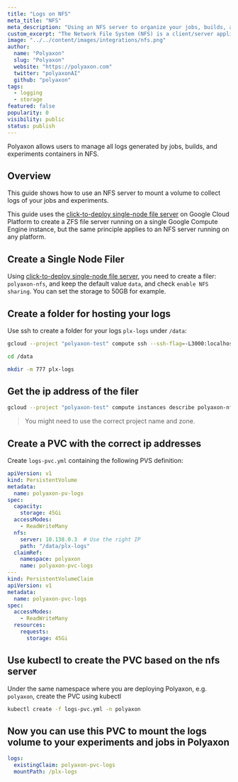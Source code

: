```yaml
---
title: "Logs on NFS"
meta_title: "NFS"
meta_description: "Using an NFS server to organize your jobs, builds, and experiment logs. Polyaxon allows users to manage all logs generated by jobs, builds, and experiments containers in NFS."
custom_excerpt: "The Network File System (NFS) is a client/server application that lets a computer user view and optionally store and update files on a remote computer as though they were on the user's own computer."
image: "../../content/images/integrations/nfs.png"
author:
  name: "Polyaxon"
  slug: "Polyaxon"
  website: "https://polyaxon.com"
  twitter: "polyaxonAI"
  github: "polyaxon"
tags: 
  - logging
  - storage
featured: false
popularity: 0
visibility: public
status: publish
---
```


Polyaxon allows users to manage all logs generated by jobs, builds, and experiments containers in NFS.

## Overview

This guide shows how to use an NFS server to mount a volume to collect logs of your jobs and experiments.
 
This guide uses the [click-to-deploy single-node file server](https://console.cloud.google.com/marketplace/details/click-to-deploy-images/singlefs) 
on Google Cloud Platform to create a ZFS file server running on a single Google Compute Engine instance, but the same principle applies to an NFS server running on any platform. 

## Create a Single Node Filer

Using [click-to-deploy single-node file server](https://console.cloud.google.com/marketplace/details/click-to-deploy-images/singlefs), 
you need to create a filer: `polyaxon-nfs`, and keep the default value `data`, and check `enable NFS sharing`. You can set the storage to 50GB for example.

## Create a folder for hosting your logs

Use ssh to create a folder for your logs `plx-logs` under `/data`:

```bash
gcloud --project "polyaxon-test" compute ssh --ssh-flag=-L3000:localhost:3000 --zone=us-central1-b polyaxon-nfs-vm
```
```bash
cd /data
```
```bash
mkdir -m 777 plx-logs
```

## Get the ip address of the filer

```bash
gcloud --project "polyaxon-test" compute instances describe polyaxon-nfs-vm --zone=us-central1-b --format='value(networkInterfaces[0].networkIP)'
```

> You might need to use the correct project name and zone.

## Create a PVC with the correct ip addresses

Create `logs-pvc.yml` containing the following PVS definition:

```yaml
apiVersion: v1
kind: PersistentVolume
metadata:
  name: polyaxon-pv-logs
spec:
  capacity:
    storage: 45Gi
  accessModes:
    - ReadWriteMany
  nfs:
    server: 10.138.0.3  # Use the right IP
    path: "/data/plx-logs"
  claimRef:
    namespace: polyaxon
    name: polyaxon-pvc-logs
---
kind: PersistentVolumeClaim
apiVersion: v1
metadata:
  name: polyaxon-pvc-logs
spec:
  accessModes:
    - ReadWriteMany
  resources:
    requests:
      storage: 45Gi
```

## Use kubectl to create the PVC based on the nfs server

Under the same namespace where you are deploying Polyaxon, e.g. `polyaxon`, create the PVC using kubectl

```bash
kubectl create -f logs-pvc.yml -n polyaxon
```

## Now you can use this PVC to mount the logs volume to your experiments and jobs in Polyaxon

```yaml
logs:
  existingClaim: polyaxon-pvc-logs
  mountPath: /plx-logs
```
